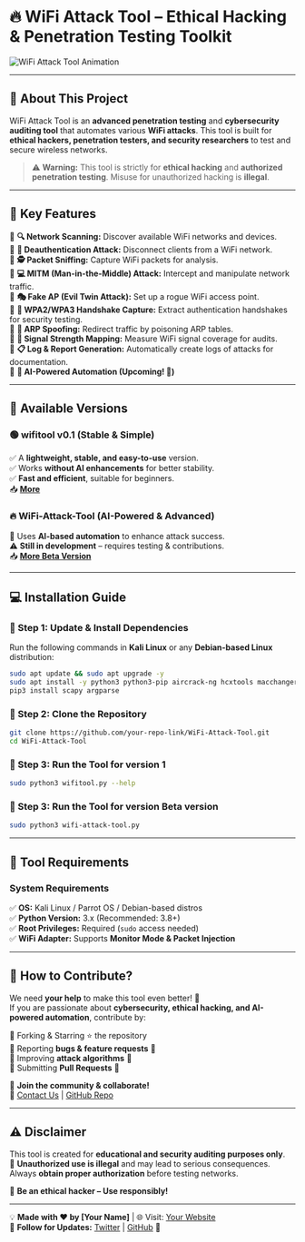 # **🔥 WiFi Attack Tool – Ethical Hacking & Penetration Testing Toolkit**  

![WiFi Attack Tool Animation](https://your-video-preview-link.com) <!-- Replace with actual video link -->

---

## 🚀 **About This Project**  
WiFi Attack Tool is an **advanced penetration testing** and **cybersecurity auditing tool** that automates various **WiFi attacks**. This tool is built for **ethical hackers, penetration testers, and security researchers** to test and secure wireless networks.  

> ⚠️ **Warning:** This tool is strictly for **ethical hacking** and **authorized penetration testing**. Misuse for unauthorized hacking is **illegal**.

---

## 📌 **Key Features**  

🔹 **🔍 Network Scanning:** Discover available WiFi networks and devices.  
🔹 **📡 Deauthentication Attack:** Disconnect clients from a WiFi network.  
🔹 **🕵️ Packet Sniffing:** Capture WiFi packets for analysis.  
🔹 **💻 MITM (Man-in-the-Middle) Attack:** Intercept and manipulate network traffic.  
🔹 **🎭 Fake AP (Evil Twin Attack):** Set up a rogue WiFi access point.  
🔹 **🔑 WPA2/WPA3 Handshake Capture:** Extract authentication handshakes for security testing.  
🔹 **🦠 ARP Spoofing:** Redirect traffic by poisoning ARP tables.  
🔹 **📶 Signal Strength Mapping:** Measure WiFi signal coverage for audits.  
🔹 **📋 Log & Report Generation:** Automatically create logs of attacks for documentation.  
🔹 **🔄 AI-Powered Automation (Upcoming! 🤖)**  

---

## **📌 Available Versions**  

### 🟢 **wifitool v0.1 (Stable & Simple)**
✅ A **lightweight, stable, and easy-to-use** version.  
✅ Works **without AI enhancements** for better stability.  
✅ **Fast and efficient**, suitable for beginners.  
📥 **[More](https://your-link.com)**  

### 🔥 **WiFi-Attack-Tool (AI-Powered & Advanced)**
🚀 Uses **AI-based automation** to enhance attack success.  
⚠️ **Still in development** – requires testing & contributions.  
📥 **[More Beta Version](https://your-link.com)**  

---

## **💻 Installation Guide**  

### **🔹 Step 1: Update & Install Dependencies**  
Run the following commands in **Kali Linux** or any **Debian-based Linux** distribution:

```bash
sudo apt update && sudo apt upgrade -y
sudo apt install -y python3 python3-pip aircrack-ng hcxtools macchanger iw net-tools
pip3 install scapy argparse
```

### **🔹 Step 2: Clone the Repository**  
```bash
git clone https://github.com/your-repo-link/WiFi-Attack-Tool.git
cd WiFi-Attack-Tool
```

### **🔹 Step 3: Run the Tool for version 1**  
```bash
sudo python3 wifitool.py --help
```
### **🔹 Step 3: Run the Tool for version Beta version**  
```bash
sudo python3 wifi-attack-tool.py 
```

---

## **📌 Tool Requirements**  

### **System Requirements**  
✅ **OS:** Kali Linux / Parrot OS / Debian-based distros  
✅ **Python Version:** 3.x (Recommended: 3.8+)  
✅ **Root Privileges:** Required (`sudo` access needed)  
✅ **WiFi Adapter:** Supports **Monitor Mode & Packet Injection**  

---

## **🤝 How to Contribute?**  

We need **your help** to make this tool even better! 🎯  
If you are passionate about **cybersecurity, ethical hacking, and AI-powered automation**, contribute by:

🔹 Forking & Starring ⭐ the repository  
🔹 Reporting **bugs & feature requests** 🐛  
🔹 Improving **attack algorithms** 🔄  
🔹 Submitting **Pull Requests** 🔧  

📢 **Join the community & collaborate!**  
📩 [Contact Us](mailto:your-email@example.com) | [GitHub Repo](https://github.com/your-repo-link)  

---

## **⚠️ Disclaimer**  

This tool is created for **educational and security auditing purposes only**.  
🚨 **Unauthorized use is illegal** and may lead to serious consequences.  
Always **obtain proper authorization** before testing networks.  

📢 **Be an ethical hacker – Use responsibly!**  

---

💡 **Made with ❤️ by [Your Name]** | 🌐 Visit: [Your Website](https://yourwebsite.com)  
🔗 **Follow for Updates:** [Twitter](https://twitter.com/your-handle) | [GitHub](https://github.com/your-repo-link) 🚀  

